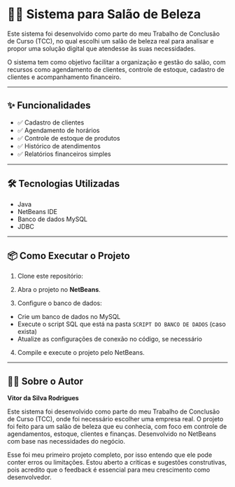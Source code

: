 # 💇‍♀️ Sistema para Salão de Beleza

Este sistema foi desenvolvido como parte do meu Trabalho de Conclusão de Curso (TCC), no qual escolhi um salão de beleza real para analisar e propor uma solução digital que atendesse às suas necessidades.

O sistema tem como objetivo facilitar a organização e gestão do salão, com recursos como agendamento de clientes, controle de estoque, cadastro de clientes e acompanhamento financeiro.

---

## ✨ Funcionalidades

- ✅ Cadastro de clientes  
- ✅ Agendamento de horários  
- ✅ Controle de estoque de produtos  
- ✅ Histórico de atendimentos  
- ✅ Relatórios financeiros simples  

---

## 🛠️ Tecnologias Utilizadas

- Java  
- NetBeans IDE  
- Banco de dados MySQL  
- JDBC  

---

## 📦 Como Executar o Projeto

1. Clone este repositório:  

2. Abra o projeto no **NetBeans**.

3. Configure o banco de dados:  
- Crie um banco de dados no MySQL  
- Execute o script SQL que está na pasta `SCRIPT DO BANCO DE DADOS` (caso exista)  
- Atualize as configurações de conexão no código, se necessário  

4. Compile e execute o projeto pelo NetBeans.

---

## 👨‍🎓 Sobre o Autor

**Vitor da Silva Rodrigues**

Este sistema foi desenvolvido como parte do meu Trabalho de Conclusão de Curso (TCC), onde foi necessário escolher uma empresa real. O projeto foi feito para um salão de beleza que eu conhecia, com foco em controle de agendamentos, estoque, clientes e finanças. Desenvolvido no NetBeans com base nas necessidades do negócio.

Esse foi meu primeiro projeto completo, por isso entendo que ele pode conter erros ou limitações. Estou aberto a críticas e sugestões construtivas, pois acredito que o feedback é essencial para meu crescimento como desenvolvedor.
